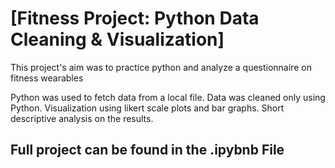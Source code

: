 # [Fitness Project: Python Data Cleaning & Visualization]
This project's aim was to practice python and analyze a questionnaire on fitness wearables

Python was used to fetch data from a local file.
Data was cleaned only using Python.
Visualization using likert scale plots and bar graphs.
Short descriptive analysis on the results.

## Full project can be found in the .ipybnb File
